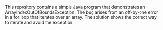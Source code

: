 This repository contains a simple Java program that demonstrates an ArrayIndexOutOfBoundsException. The bug arises from an off-by-one error in a for loop that iterates over an array. The solution shows the correct way to iterate and avoid the exception.